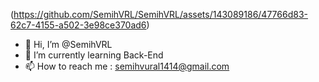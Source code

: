 (https://github.com/SemihVRL/SemihVRL/assets/143089186/47766d83-62c7-4155-a502-3e98ce370ad6)

- 👋 Hi, I’m @SemihVRL
 - 🌱 I’m currently learning Back-End
 - 📫 How to reach me : semihvural1414@gmail.com
                                                              


